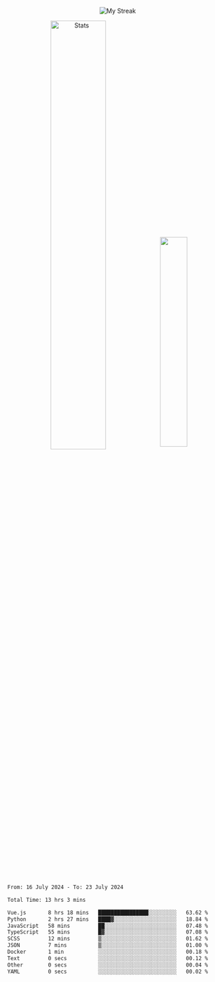 <p align="center">
<picture>
  <source media="(prefers-color-scheme: dark)" srcset="http://github-readme-streak-stats.herokuapp.com?user=semolik&theme=dark&hide_border=true&background=DD272700">
  <img alt="My Streak" src="http://github-readme-streak-stats.herokuapp.com?user=semolik&hide_border=true">
</picture>
</p>
<div align="center">
  <picture>
    <source media="(prefers-color-scheme: dark)" srcset="https://github-readme-stats.vercel.app/api?username=semolik&show_icons=true&bg_color=DD272700&hide_border=true&theme=dark">
        <img alt="Stats" src="https://github-readme-stats.vercel.app/api?username=semolik&show_icons=true&bg_color=DD272700&hide_border=true" width="50%" >
  </picture>
  <sup>
  <picture>
  <source media="(prefers-color-scheme: dark)" srcset="https://github-readme-stats.vercel.app/api/top-langs/?username=semolik&layout=compact&hide_border=true&bg_color=DD272700&theme=dark">
  <img src="https://github-readme-stats.vercel.app/api/top-langs/?username=semolik&layout=compact&hide_border=true" width="35%" />
  </picture>
  </sup>
</div>
<!--START_SECTION:waka-->

```txt
From: 16 July 2024 - To: 23 July 2024

Total Time: 13 hrs 3 mins

Vue.js       8 hrs 18 mins   ████████████████░░░░░░░░░   63.62 %
Python       2 hrs 27 mins   ████▓░░░░░░░░░░░░░░░░░░░░   18.84 %
JavaScript   58 mins         ██░░░░░░░░░░░░░░░░░░░░░░░   07.48 %
TypeScript   55 mins         █▓░░░░░░░░░░░░░░░░░░░░░░░   07.08 %
SCSS         12 mins         ▒░░░░░░░░░░░░░░░░░░░░░░░░   01.62 %
JSON         7 mins          ▒░░░░░░░░░░░░░░░░░░░░░░░░   01.00 %
Docker       1 min           ░░░░░░░░░░░░░░░░░░░░░░░░░   00.18 %
Text         0 secs          ░░░░░░░░░░░░░░░░░░░░░░░░░   00.12 %
Other        0 secs          ░░░░░░░░░░░░░░░░░░░░░░░░░   00.04 %
YAML         0 secs          ░░░░░░░░░░░░░░░░░░░░░░░░░   00.02 %
```

<!--END_SECTION:waka-->


